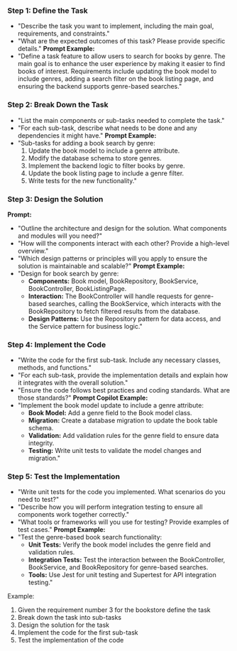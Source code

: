 
### Step 1: Define the Task
- "Describe the task you want to implement, including the main goal, requirements, and constraints."
- "What are the expected outcomes of this task? Please provide specific details."
**Prompt Example:**
- "Define a task feature to allow users to search for books by genre. 
The main goal is to enhance the user experience by making it easier to find books of interest. 
Requirements include updating the book model to include genres, adding a search filter on the book listing page,
and ensuring the backend supports genre-based searches."

### Step 2: Break Down the Task
- "List the main components or sub-tasks needed to complete the task."
- "For each sub-task, describe what needs to be done and any dependencies it might have."
**Prompt Example:**
- "Sub-tasks for adding a book search by genre:
  1. Update the book model to include a genre attribute.
  2. Modify the database schema to store genres.
  3. Implement the backend logic to filter books by genre.
  4. Update the book listing page to include a genre filter.
  5. Write tests for the new functionality."

### Step 3: Design the Solution
**Prompt:**
- "Outline the architecture and design for the solution. What components and modules will you need?"
- "How will the components interact with each other? Provide a high-level overview."
- "Which design patterns or principles will you apply to ensure the solution is maintainable and scalable?"
**Prompt Example:**
- "Design for book search by genre:
  - **Components:** Book model, BookRepository, BookService, BookController, BookListingPage.
  - **Interaction:** The BookController will handle requests for genre-based searches, calling the BookService, which interacts with the BookRepository to fetch filtered results from the database.
  - **Design Patterns:** Use the Repository pattern for data access, and the Service pattern for business logic."

### Step 4: Implement the Code
- "Write the code for the first sub-task. Include any necessary classes, methods, and functions."
- "For each sub-task, provide the implementation details and explain how it integrates with the overall solution."
- "Ensure the code follows best practices and coding standards. What are those standards?"
**Prompt Copilot Example:**
- "Implement the book model update to include a genre attribute:
  - **Book Model:** Add a genre field to the Book model class.
  - **Migration:** Create a database migration to update the book table schema.
  - **Validation:** Add validation rules for the genre field to ensure data integrity.
  - **Testing:** Write unit tests to validate the model changes and migration."

### Step 5: Test the Implementation

- "Write unit tests for the code you implemented. What scenarios do you need to test?"
- "Describe how you will perform integration testing to ensure all components work together correctly."
- "What tools or frameworks will you use for testing? Provide examples of test cases."
**Prompt Example:**
- "Test the genre-based book search functionality:
  - **Unit Tests:** Verify the book model includes the genre field and validation rules.
  - **Integration Tests:** Test the interaction between the BookController, BookService, and BookRepository for genre-based searches.
  - **Tools:** Use Jest for unit testing and Supertest for API integration testing."

Example:
1) Given the requirement number 3 for the bookstore define the task
2) Break down the task into sub-tasks
3) Design the solution for the task
4) Implement the code for the first sub-task
5) Test the implementation of the code
